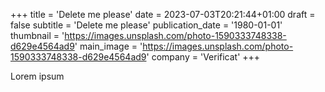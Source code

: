 +++
title = 'Delete me please'
date = 2023-07-03T20:21:44+01:00
draft = false
subtitle = 'Delete me please'
publication_date = '1980-01-01'
thumbnail = 'https://images.unsplash.com/photo-1590333748338-d629e4564ad9'
main_image = 'https://images.unsplash.com/photo-1590333748338-d629e4564ad9'
company = 'Verificat'
+++

Lorem ipsum
